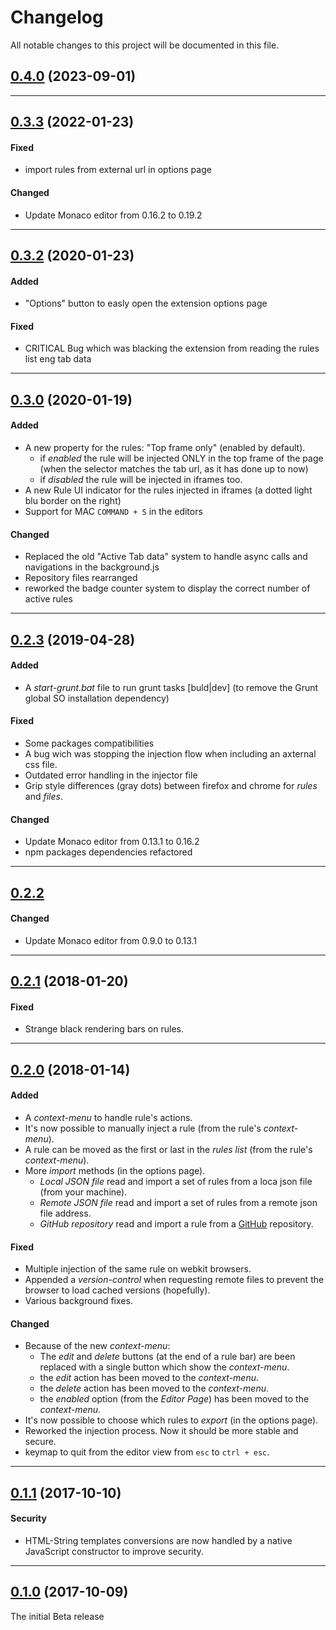 [//]: # "Types: Added | Changed | Deprecated | Removed | Fixed | Security"
[//]: # "Source: http://keepachangelog.com/en/1.0.0/"

# Changelog
All notable changes to this project will be documented in this file.


## [0.4.0] (2023-09-01)


---
## [0.3.3] (2022-01-23)

#### Fixed
- import rules from external url in options page
   
#### Changed
- Update Monaco editor from 0.16.2 to 0.19.2


---
## [0.3.2] (2020-01-23)
   
#### Added
- "Options" button to easly open the extension options page

#### Fixed
- CRITICAL Bug which was blacking the extension from reading the rules list eng tab data


---
## [0.3.0] (2020-01-19)

#### Added
- A new property for the rules: "Top frame only" (enabled by default). 
  - if *enabled* the rule will be injected ONLY in the top frame of the page (when the selector matches the tab url, as it has done up to now)
  - if *disabled* the rule will be injected in iframes too.
- A new Rule UI indicator for the rules injected in iframes (a dotted light blu border on the right)
- Support for MAC `COMMAND + S` in the editors

#### Changed
- Replaced the old "Active Tab data" system to handle async calls and navigations in the background.js
- Repository files rearranged
- reworked the badge counter system to display the correct number of active rules 


---
## [0.2.3] (2019-04-28)

#### Added
- A *start-grunt.bat* file to run grunt tasks [buld|dev] (to remove the Grunt global SO installation dependency)

#### Fixed
- Some packages compatibilities
- A bug wich was stopping the injection flow when including an axternal css file.
- Outdated error handling in the injector file
- Grip style differences (gray dots) between firefox and chrome for *rules* and *files*.

#### Changed
- Update Monaco editor from 0.13.1 to 0.16.2
- npm packages dependencies refactored


---
## [0.2.2]

#### Changed
- Update Monaco editor from 0.9.0 to 0.13.1


---
## [0.2.1] (2018-01-20)

#### Fixed
- Strange black rendering bars on rules.


---
## [0.2.0] (2018-01-14)

#### Added
- A *context-menu* to handle rule's actions.
- It's now possible to manually inject a rule (from the rule's *context-menu*).
- A rule can be moved as the first or last in the *rules list* (from the rule's *context-menu*).
- More *import* methods (in the options page).
  - *Local JSON file* read and import a set of rules from a loca json file (from your machine).
  - *Remote JSON file* read and import a set of rules from a remote json file address.
  - *GitHub repository* read and import a rule from a [GitHub](https://github.com/) repository.

#### Fixed
- Multiple injection of the same rule on webkit browsers.
- Appended a *version-control* when requesting remote files to prevent the browser to load cached versions (hopefully).
- Various background fixes.

#### Changed
- Because of the new *context-menu*:
  - The *edit* and *delete* buttons (at the end of a rule bar) are been replaced with a single button which show the *context-menu*.
  - the *edit* action has been moved to the *context-menu*.
  - the *delete* action has been moved to the *context-menu*.
  - the *enabled* option (from the *Editor Page*) has been moved to the *context-menu*.
- It's now possible to choose which rules to *export* (in the options page). 
- Reworked the injection process. Now it should be more stable and secure.
- keymap to quit from the editor view from `esc` to `ctrl + esc`.


---
## [0.1.1] (2017-10-10)

#### Security
- HTML-String templates conversions are now handled by a native JavaScript constructor to improve security.


---
## [0.1.0] (2017-10-09)
The initial Beta release



[0.4.0]: https://github.com/Lor-Saba/Code-Injector/releases/tag/v0.4.0
[0.3.3]: https://github.com/Lor-Saba/Code-Injector/releases/tag/v0.3.3
[0.3.2]: https://github.com/Lor-Saba/Code-Injector/releases/tag/v0.3.2
[0.3.0]: https://github.com/Lor-Saba/Code-Injector/releases/tag/v0.3.0
[0.2.3]: https://github.com/Lor-Saba/Code-Injector/releases/tag/v0.2.3
[0.2.2]: https://github.com/Lor-Saba/Code-Injector/releases/tag/v0.2.2
[0.2.1]: https://github.com/Lor-Saba/Code-Injector/releases/tag/v0.2.1
[0.2.0]: https://github.com/Lor-Saba/Code-Injector/releases/tag/v0.2.0
[0.1.1]: https://github.com/Lor-Saba/Code-Injector/releases/tag/v0.1.1
[0.1.0]: https://github.com/Lor-Saba/Code-Injector/releases/tag/v0.1.0